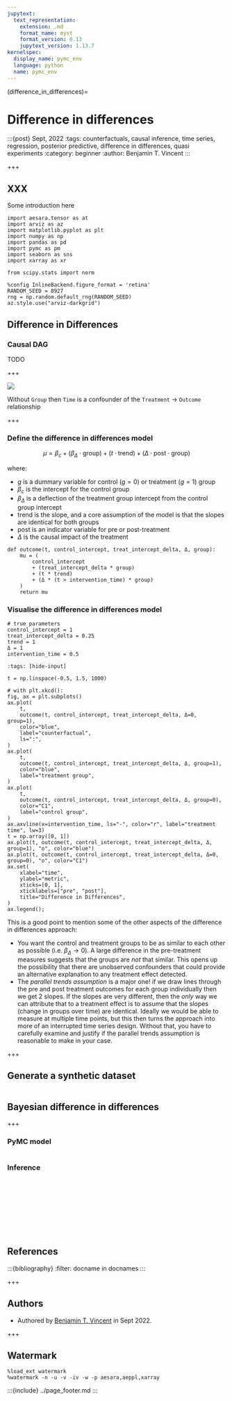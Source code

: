 ```yaml
---
jupytext:
  text_representation:
    extension: .md
    format_name: myst
    format_version: 0.13
    jupytext_version: 1.13.7
kernelspec:
  display_name: pymc_env
  language: python
  name: pymc_env
---
```


(difference_in_differences)=
# Difference in differences

:::{post} Sept, 2022
:tags: counterfactuals, causal inference, time series, regression, posterior predictive, difference in differences, quasi experiments
:category: beginner
:author: Benjamin T. Vincent
:::

+++

## XXX
Some introduction here

```{code-cell} ipython3
import aesara.tensor as at
import arviz as az
import matplotlib.pyplot as plt
import numpy as np
import pandas as pd
import pymc as pm
import seaborn as sns
import xarray as xr

from scipy.stats import norm
```

```{code-cell} ipython3
%config InlineBackend.figure_format = 'retina'
RANDOM_SEED = 8927
rng = np.random.default_rng(RANDOM_SEED)
az.style.use("arviz-darkgrid")
```

## Difference in Differences

### Causal DAG

TODO

+++

![](DAG_difference_in_differences.png)

Without `Group` then `Time` is a confounder of the `Treatment` $\rightarrow$ `Outcome` relationship

+++

### Define the difference in differences model

$$
\mu = \beta_{c} 
      + (\beta_{\Delta} \cdot \mathrm{group})
      + (t \cdot \mathrm{trend})
      + (\Delta \cdot \mathrm{post} \cdot \mathrm{group})
$$

where:
* $g$ is a dummary variable for control ($g=0$) or treatment ($g=1$) group
* $\beta_c$ is the intercept for the control group
* $\beta_{\Delta}$ is a deflection of the treatment group intercept from the control group intercept
* $\mathrm{trend}$ is the slope, and a core assumption of the model is that the slopes are identical for both groups
* $\mathrm{post}$ is an indicator variable for pre or post-treatment
* $\Delta$ is the causal impact of the treatment

```{code-cell} ipython3
def outcome(t, control_intercept, treat_intercept_delta, Δ, group):
    mu = (
        control_intercept
        + (treat_intercept_delta * group)
        + (t * trend)
        + (Δ * (t > intervention_time) * group)
    )
    return mu
```

### Visualise the difference in differences model

```{code-cell} ipython3
# true parameters
control_intercept = 1
treat_intercept_delta = 0.25
trend = 1
Δ = 1
intervention_time = 0.5
```

```{code-cell} ipython3
:tags: [hide-input]

t = np.linspace(-0.5, 1.5, 1000)

# with plt.xkcd():
fig, ax = plt.subplots()
ax.plot(
    t,
    outcome(t, control_intercept, treat_intercept_delta, Δ=0, group=1),
    color="blue",
    label="counterfactual",
    ls=":",
)
ax.plot(
    t,
    outcome(t, control_intercept, treat_intercept_delta, Δ, group=1),
    color="blue",
    label="treatment group",
)
ax.plot(
    t,
    outcome(t, control_intercept, treat_intercept_delta, Δ, group=0),
    color="C1",
    label="control group",
)
ax.axvline(x=intervention_time, ls="-", color="r", label="treatment time", lw=3)
t = np.array([0, 1])
ax.plot(t, outcome(t, control_intercept, treat_intercept_delta, Δ, group=1), "o", color="blue")
ax.plot(t, outcome(t, control_intercept, treat_intercept_delta, Δ=0, group=0), "o", color="C1")
ax.set(
    xlabel="time",
    ylabel="metric",
    xticks=[0, 1],
    xticklabels=["pre", "post"],
    title="Difference in Differences",
)
ax.legend();
```

This is a good point to mention some of the other aspects of the difference in differences approach:
* You want the control and treatment groups to be as similar to each other as possible (i.e. $\beta_\Delta \rightarrow 0$). A large difference in the pre-treatment measures suggests that the groups are _not_ that similar. This opens up the possibility that there are unobserved confounders that could provide an alternative explanation to any treatment effect detected.
* The _parallel trends assumption_ is a major one! if we draw lines through the pre and post treatment outcomes for each group individually then we get 2 slopes. If the slopes are very different, then the _only_ way we can attribute that to a treatment effect is to assume that the slopes (change in groups over time) are identical. Ideally we would be able to measure at multiple time points, but this then turns the approach into more of an interrupted time series design. Without that, you have to carefully examine and justify if the parallel trends assumption is reasonable to make in your case.

+++

## Generate a synthetic dataset

```{code-cell} ipython3

```

## Bayesian difference in differences

+++

### PyMC model

```{code-cell} ipython3

```

### Inference

```{code-cell} ipython3

```

```{code-cell} ipython3

```

```{code-cell} ipython3

```

```{code-cell} ipython3

```

```{code-cell} ipython3

```

```{code-cell} ipython3

```

```{code-cell} ipython3

```

```{code-cell} ipython3

```

```{code-cell} ipython3

```

```{code-cell} ipython3

```

## References

:::{bibliography}
:filter: docname in docnames
:::

+++

## Authors
- Authored by [Benjamin T. Vincent](https://github.com/drbenvincent) in Sept 2022.

+++

## Watermark

```{code-cell} ipython3
%load_ext watermark
%watermark -n -u -v -iv -w -p aesara,aeppl,xarray
```

:::{include} ../page_footer.md
:::

